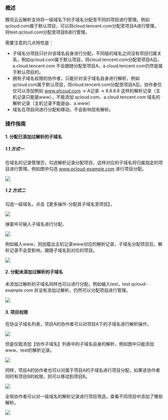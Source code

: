 ### 概述
腾讯云云解析支持将一级域名下的子域名分配至不同的项目进行管理。例如qcloud.com属于默认项目，可以将cloud.tencent.com分配至项目A进行管理，将test.qcloud.com分配至项目B进行管理。

需要注意的几点特性是：
- 子域名分项目只针对该域名自身进行分配，不同级的域名之间没有项目归属关系，例如qcloud.com属于默认项目，将cloud.tencent.com分配至项目A后，a.cloud.tencent.com 不会跟随分配至项目A，a.cloud.tencent.com仍然是属于默认项目的。
- 拥有子域名权限的协作者，只能针对该子域名自身进行解析，例如qcloud.com属于默认项目，将cloud.tencent.com分配至项目A后，协作者仅仅可以添加例如 www.qlcoud.com -> A记录 -> 8.8.8.8 这样的解析记录（主机记录只能是www），不能添加 qcloud.com、a.cloud.tencent.com 域名的解析记录（主机记录不能是@、a.www）
- 域名在项目间进行分配和移动，不会影响现有解析。

### 操作指南

#### 1. 分配已添加过解析的子域名

##### 1.1 方式一
在域名的记录管理页，勾选解析记录分配项目，这样对应的子域名将归属指定的项目进行管理。例如图中勾选 www.qcloud-example.com 进行项目分配。

![](https://mc.qcloudimg.com/static/img/a74544e477f35d793dec6f4097950f0d/5.png)

##### 1.2 方式二

勾选一级域名，点击【更多操作-分配其子域名至项目】，

![](https://mc.qcloudimg.com/static/img/3b69cdd063ad85968869ba2025ca2706/1.png)

弹窗中可输入子域名进行分配，

![](https://mc.qcloudimg.com/static/img/a39674f6e521fd0b5be27624cba4f93e/2.png)

例如输入www，则加载出主机记录www对应的解析记录，子域名分配项目后，解析记录不会受影响，跟随子域名到对应的项目。

![](https://mc.qcloudimg.com/static/img/74c067dbc6f09fb4f7bdccd603a9b7f4/3.png)

#### 2. 分配未添加过解析的子域名
未添加过解析的子域名同样也可以进行分配，例如输入test，test.qcloud-example.com 并没有添加过解析，仍然可以分配项目进行管理。

![](https://mc.qcloudimg.com/static/img/2c6c520256d1d3f1b9a3c4294c8652d5/4.png)

#### 3. 项目权限
在协议子域名列表，项目A的协作者可以对项目A下的子域名进行解析操作，

![](https://mc.qcloudimg.com/static/img/9f1fd67bebe633cecae1a1b7b4049c7a/7.png)

但是仅能添加【协作子域名】列表中的子域名自身的解析，例如图中只能添加www、test的解析记录。

![](https://mc.qcloudimg.com/static/img/79bf69fb27afed8ef35725f685cc8ee4/9.png)

同样，项目A的协作者也可以对属于项目A的子域名进行项目分配，如果该协作者同时有项目B的权限，则可以移动到项目B。

![](https://mc.qcloudimg.com/static/img/d11bca587183d2b886b7511b56a9666f/8.png)

全局协作者可以对一级域名的解析记录进行项目筛选，查看不同项目中添加了哪些解析。

![](https://mc.qcloudimg.com/static/img/745e2996418887556e36327136c9a9a7/6.png)
